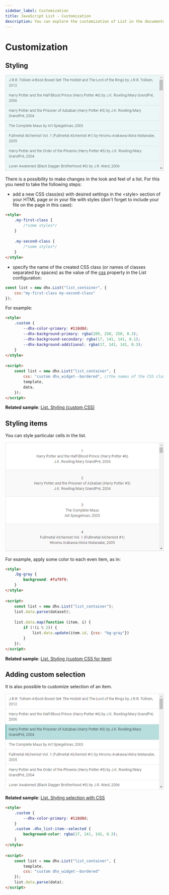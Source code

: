 ```yaml
---
sidebar_label: Customization
title: JavaScript List - Customization 
description: You can explore the customization of List in the documentation of the DHTMLX JavaScript UI library. Browse developer guides and API reference, try out code examples and live demos, and download a free 30-day evaluation version of DHTMLX Suite 7.
---
```


# Customization

## Styling

![](../assets/list/custom_style.png)

There is a possibility to make changes in the look and feel of a list. For this you need to take the following steps:

- add a new CSS class(es) with desired settings in the &lt;style&gt; section of your HTML page or in your file with styles (don't forget to include your file on the page in this case):

~~~html
<style>
	.my-first-class {
		/*some styles*/
	}
    
    .my-second-class {
		/*some styles*/
	}
</style>
~~~

- specify the name of the created CSS class (or names of classes separated by spaces) as the value of the [css](list/api/list_css_config.md) property in the List configuration:

~~~js
const list = new dhx.List("list_container", { 
    css:"my-first-class my-second-class"
});
~~~

For example:

~~~html
<style>
    .custom {
        --dhx-color-primary: #118d8d;
        --dhx-background-primary: rgba(209, 250, 250, 0.3);
        --dhx-background-secondary: rgba(17, 141, 141, 0.1);
        --dhx-background-additional: rgba(17, 141, 141, 0.3);
    }
</style>

<script>
    const list = new dhx.List("list_container", {
        css: "custom dhx_widget--bordered", //the names of the CSS classes separated by space
        template,
        data,
    });
</script>
~~~

**Related sample**: [List. Styling (custom CSS)](https://snippet.dhtmlx.com/s461f09w)

## Styling items

You can style particular cells in the list.

![](../assets/list/custom_css.png)

For example, apply some color to each even item, as in:

~~~html
<style>
	.bg-gray {
		background: #faf9f9;
	}
</style>

<script>
    const list = new dhx.List("list_container");
    list.data.parse(dataset);

    list.data.map(function (item, i) {
    	if (!(i % 2)) {
    		list.data.update(item.id, {css: "bg-gray"})
    	}
    });
</script>
~~~

**Related sample**: [List. Styling (custom CSS for item)](https://snippet.dhtmlx.com/ipu9yshl)

## Adding custom selection

It is also possible to customize selection of an item.

![](../assets/list/custom_selection.png)

**Related sample**: [List. Styling selection with CSS](https://snippet.dhtmlx.com/6hss19d3)

~~~html
<style>
    .custom {
        --dhx-color-primary: #118d8d;
    }
    .custom .dhx_list-item--selected {
        background-color: rgba(17, 141, 141, 0.3);
    }
</style>

<script>
    const list = new dhx.List("list_container", {
        template, 
        css: "custom dhx_widget--bordered"
    });
    list.data.parse(data);
</script>
~~~
